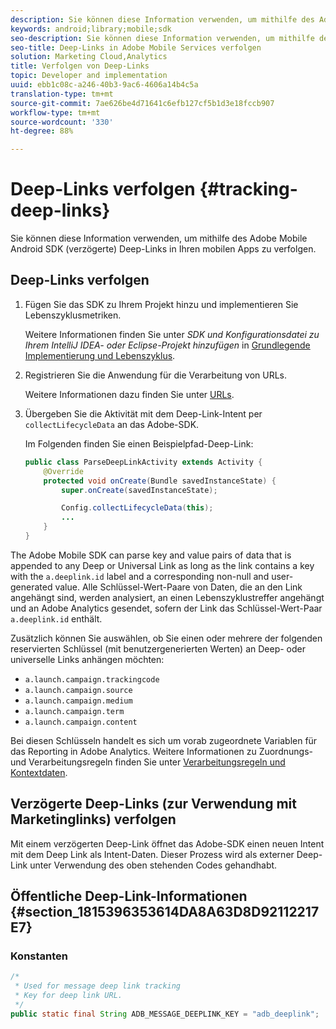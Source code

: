 ```yaml
---
description: Sie können diese Information verwenden, um mithilfe des Adobe Mobile Android SDK (verzögerte) Deep-Links in Ihren mobilen Apps zu verfolgen.
keywords: android;library;mobile;sdk
seo-description: Sie können diese Information verwenden, um mithilfe des Adobe Mobile Android SDK (verzögerte) Deep-Links in Ihren mobilen Apps zu verfolgen.
seo-title: Deep-Links in Adobe Mobile Services verfolgen
solution: Marketing Cloud,Analytics
title: Verfolgen von Deep-Links
topic: Developer and implementation
uuid: ebb1c08c-a246-40b3-9ac6-4606a14b4c5a
translation-type: tm+mt
source-git-commit: 7ae626be4d71641c6efb127cf5b1d3e18fccb907
workflow-type: tm+mt
source-wordcount: '330'
ht-degree: 88%

---
```



# Deep-Links verfolgen {#tracking-deep-links}

Sie können diese Information verwenden, um mithilfe des Adobe Mobile Android SDK (verzögerte) Deep-Links in Ihren mobilen Apps zu verfolgen.

## Deep-Links verfolgen

1. Fügen Sie das SDK zu Ihrem Projekt hinzu und implementieren Sie Lebenszyklusmetriken.

   Weitere Informationen finden Sie unter *SDK und Konfigurationsdatei zu Ihrem IntelliJ IDEA- oder Eclipse-Projekt hinzufügen* in [Grundlegende Implementierung und Lebenszyklus](/help/android/getting-started/dev-qs.md).

1. Registrieren Sie die Anwendung für die Verarbeitung von URLs.

   Weitere Informationen dazu finden Sie unter [URLs](https://developer.android.com/training/basics/intents/filters.html).
1. Übergeben Sie die Aktivität mit dem Deep-Link-Intent per `collectLifecycleData` an das Adobe-SDK.

   Im Folgenden finden Sie einen Beispielpfad-Deep-Link:

   ```java
   public class ParseDeepLinkActivity extends Activity { 
       @Override 
       protected void onCreate(Bundle savedInstanceState) { 
           super.onCreate(savedInstanceState); 
   
           Config.collectLifecycleData(this); 
           ... 
       } 
   }
   ```

The Adobe Mobile SDK can parse key and value pairs of data that is appended to any Deep or Universal Link as long as the link contains a key with the `a.deeplink.id` label and a corresponding non-null and user-generated value. Alle Schlüssel-Wert-Paare von Daten, die an den Link angehängt sind, werden analysiert, an einen Lebenszyklustreffer angehängt und an Adobe Analytics gesendet, sofern der Link das Schlüssel-Wert-Paar `a.deeplink.id` enthält.

Zusätzlich können Sie auswählen, ob Sie einen oder mehrere der folgenden reservierten Schlüssel (mit benutzergenerierten Werten) an Deep- oder universelle Links anhängen möchten:

* `a.launch.campaign.trackingcode`
* `a.launch.campaign.source`
* `a.launch.campaign.medium`
* `a.launch.campaign.term`
* `a.launch.campaign.content`

Bei diesen Schlüsseln handelt es sich um vorab zugeordnete Variablen für das Reporting in Adobe Analytics. Weitere Informationen zu Zuordnungs- und Verarbeitungsregeln finden Sie unter [Verarbeitungsregeln und Kontextdaten](https://docs.adobe.com/content/help/de-DE/analytics/admin/admin-tools/processing-rules/processing-rules.html).

## Verzögerte Deep-Links (zur Verwendung mit Marketinglinks) verfolgen

Mit einem verzögerten Deep-Link öffnet das Adobe-SDK einen neuen Intent mit dem Deep Link als Intent-Daten. Dieser Prozess wird als externer Deep-Link unter Verwendung des oben stehenden Codes gehandhabt.

## Öffentliche Deep-Link-Informationen {#section_1815396353614DA8A63D8D92112217E7}

### Konstanten

```java
/* 
 * Used for message deep link tracking
 * Key for deep link URL. 
 */
public static final String ADB_MESSAGE_DEEPLINK_KEY = "adb_deeplink";
```

